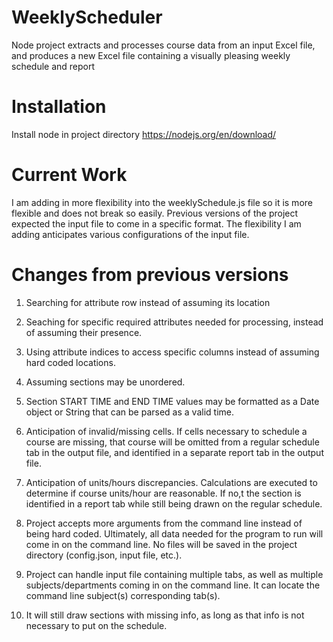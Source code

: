 # WeeklyScheduler
Node project extracts and processes course data from an input Excel file, and produces a new Excel file containing a visually pleasing weekly schedule and report

# Installation
Install node in project directory
https://nodejs.org/en/download/

# Current Work
I am adding in more flexibility into the weeklySchedule.js file so it is more flexible and does not break so easily. Previous versions of the project expected the input file to come in a specific format. The flexibility I am adding anticipates various configurations of the input file.

# Changes from previous versions
1. Searching for attribute row instead of assuming its location

2. Seaching for specific required attributes needed for processing, instead of assuming their presence.

3. Using attribute indices to access specific columns instead of assuming hard coded locations.

4. Assuming sections may be unordered.

5. Section START TIME and END TIME values may be formatted as a Date object or String that can be parsed as a valid time.

6. Anticipation of invalid/missing cells. If cells necessary to schedule a course are missing, that course will be omitted from a regular schedule tab in the output file, and identified in a separate report tab in the output file.

7. Anticipation of units/hours discrepancies. Calculations are executed to determine if course units/hour are reasonable. If no,t the section is identified in a report tab while still being drawn on the regular schedule.

8. Project accepts more arguments from the command line instead of being hard coded. Ultimately, all data needed for the program to run will come in on the command line. No files will be saved in the project directory (config.json, input file, etc.).

9. Project can handle input file containing multiple tabs, as well as multiple subjects/departments coming in on the command line. It can locate the command line subject(s) corresponding tab(s).

10. It will still draw sections with missing info, as long as that info is not necessary to put on the schedule.   
